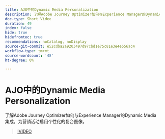 ```yaml
---
title: AJO中的Dynamic Media Personalization
description: 了解Adobe Journey Optimizer如何与Experience Manager的Dynamic Media集成，为营销活动启用个性化的复合图像。
doc-type: Short Video
duration: 49
index: false
hide: true
hidefromtoc: true
recommendations: noCatalog, noDisplay
source-git-commit: e52cdba2a9203497d97cbd1e75c81e3e4e556ac4
workflow-type: tm+mt
source-wordcount: '48'
ht-degree: 0%

---
```



# AJO中的Dynamic Media Personalization

了解Adobe Journey Optimizer如何与Experience Manager的Dynamic Media集成，为营销活动启用个性化的复合图像。

<!-- 62_S520_3442520_48_dynamic-media-personalization-in-ajo -->
>[!VIDEO](https://video.tv.adobe.com/v/3458201/?learn=on&enablevpops=true)
